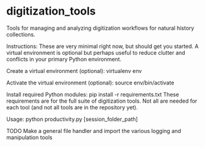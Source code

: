 # digitization_tools
Tools for managing and analyzing digitization workflows for natural history collections.

Instructions:
These are very minimal right now, but should get you started. A virtual environment is optional but perhaps useful to reduce clutter and conflicts in your primary Python environment.

Create a virtual environment (optional):
virtualenv env

Activate the virtual environment (optional):
source env/bin/activate

Install required Python modules:
pip install -r requirements.txt
These requirements are for the  full suite of digitization tools. Not all are needed for each tool (and not all tools are in the repository yet).

Usage:
python productivity.py [session_folder_path]

TODO
Make a general file handler and import the various logging and manipulation tools

